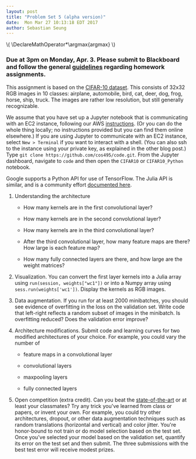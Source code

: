 ```yaml
---
layout: post
title: "Problem Set 5 (alpha version)"
date:  Mon Mar 27 10:13:18 EDT 2017
author: Sebastian Seung
---
```

\\(
\DeclareMathOperator*\argmax{argmax}
\\)

### Due at 3pm on Monday, Apr. 3. Please submit to Blackboard and follow the general [guidelines](https://cos495.github.io/general/2017/02/06/homework-guidelines.html) regarding homework assignments.

This assignment is based on the [CIFAR-10 dataset](https://www.cs.toronto.edu/~kriz/cifar.html).  This consists of 32x32 RGB images in 10 classes: airplane, automobile, bird, cat, deer, dog, frog, horse, ship, truck.  The images are rather low resolution, but still generally recognizable.

We assume that you have set up a Jupyter notebook that is communicating with an EC2 instance, following our AWS [instructions](https://cos495.github.io/general/2017/03/27/AWS.html).  (Or you can do the whole thing locally; no instructions provided but you can find them online elsewhere.)  If you are using Jupyter to communicate with an EC2 instance, select `New > Terminal` if you want to interact with a shell.  (You can also ssh to the instance using your private key, as explained in the other blog post.)  Type `git clone https://github.com/cos495/code.git`.  From the Jupyter dashboard, navigate to `code` and then open the `CIFAR10` or `CIFAR10_Python` notebook. 

Google supports a Python API for use of TensorFlow.  The Julia API is similar, and is a community effort [documented here](https://malmaud.github.io/tfdocs/index.html).

1. Understanding the architecture

   - How many kernels are in the first convolutional layer?
   
   - How many kernels are in the second convolutional layer?
   
   - How many kernels are in the third convolutional layer?
   
   - After the third convolutional layer, how many feature maps are there?  How large is each feature map?
   
   - How many fully connected layers are there, and how large are the weight matrices?

2. Visualization. You can convert the first layer kernels into a Julia array using `run(session, weights["wc1"])` or into a Numpy array using `sess.run(weights['wc1'])`.  Display the kernels as RGB images.

3. Data augmentation.  If you run for at least 2000 minibatches, you should see evidence of overfitting in the loss on the validation set.  Write code that left-right reflects a random subset of images in the minibatch.  Is overfitting reduced?  Does the validation error improve?
   
4. Architecture modifications.  Submit code and learning curves for two modified architectures of your choice.  For example, you could vary the number of 

   - feature maps in a convolutional layer
   
   - convolutional layers
   
   - maxpooling layers
   
   - fully connected layers

5. Open competition (extra credit). Can you beat the [state-of-the-art](http://rodrigob.github.io/are_we_there_yet/build/classification_datasets_results.html) or at least your classmates?  Try any trick you've learned from class or papers, or invent your own.  For example, you could try other architectures, dropout, or other data augmentation techniques such as random translations (horizontal and vertical) and color jitter. You're honor-bound to not train or do model selection based on the test set.  Once you've selected your model based on the validation set, quantify its error on the test set and then submit.  The three submissions with the best test error will receive modest prizes.  

